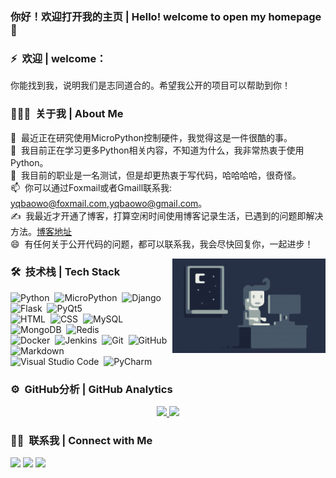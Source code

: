 ### 你好！欢迎打开我的主页 | Hello! welcome to open my homepage 👋
### ⚡ &nbsp;欢迎 | welcome：
 你能找到我，说明我们是志同道合的。希望我公开的项目可以帮助到你！
 
<!--
 但是有一点很抱歉，Github上是我Gitee的镜像仓库，但是我会尽量保持同步更新的，并且会注明那些是镜像，那些不是，请认准‘[镜像]’标识。\
 [我的gitee地址](https://gitee.com/yqbao)
-->
 
### 👨🏻‍💻 &nbsp;关于我 | About Me

🔭 &nbsp;最近正在研究使用MicroPython控制硬件，我觉得这是一件很酷的事。\
🌱 &nbsp;我目前正在学习更多Python相关内容，不知道为什么，我非常热衷于使用Python。\
💬 &nbsp;我目前的职业是一名测试，但是却更热衷于写代码，哈哈哈哈，很奇怪。\
📫 &nbsp;你可以通过Foxmail或者Gmaill联系我: yqbaowo@foxmail.com,yqbaowo@gmail.com。\
✍️ &nbsp;我最近才开通了博客，打算空闲时间使用博客记录生活，已遇到的问题即解决方法。[博客地址](https://www.cnblogs.com/yqbaowo/)\
😄 &nbsp;有任何关于公开代码的问题，都可以联系我，我会尽快回复你，一起进步！

<img alt="Night Coding" width='245px' src="https://raw.githubusercontent.com/AVS1508/AVS1508/master/assets/Night-Coding.gif" align="right"/>

### 🛠 &nbsp;技术栈 | Tech Stack

![Python](https://img.shields.io/badge/-Python-05122A?style=flat&logo=python)&nbsp;
![MicroPython](https://img.shields.io/badge/-MicroPython-05122A?style=flat&logo=micropython)&nbsp;
![Django](https://img.shields.io/badge/-Django-05122A?style=flat&logo=django)&nbsp;
![Flask](https://img.shields.io/badge/-Flask-05122A?style=flat&logo=flask)&nbsp;
![PyQt5](https://img.shields.io/badge/-PyQt5-05122A?style=flat&logo=Qt)&nbsp;\
![HTML](https://img.shields.io/badge/-HTML-05122A?style=flat&logo=HTML5)&nbsp;
![CSS](https://img.shields.io/badge/-CSS-05122A?style=flat&logo=CSS3)&nbsp;
![MySQL](https://img.shields.io/badge/-MySQL-05122A?style=flat&logo=MySQL)&nbsp;
![MongoDB](https://img.shields.io/badge/-MongoDB-05122A?style=flat&logo=MongoDB)&nbsp;
![Redis](https://img.shields.io/badge/-Redis-05122A?style=flat&logo=Redis)&nbsp;\
![Docker](https://img.shields.io/badge/-Docker-05122A?style=flat&logo=Docker)&nbsp;
![Jenkins](https://img.shields.io/badge/-Jenkins-05122A?style=flat&logo=Jenkins)&nbsp;
![Git](https://img.shields.io/badge/-Git-05122A?style=flat&logo=git)&nbsp;
![GitHub](https://img.shields.io/badge/-GitHub-05122A?style=flat&logo=github)&nbsp;
![Markdown](https://img.shields.io/badge/-Markdown-05122A?style=flat&logo=markdown)\
![Visual Studio Code](https://img.shields.io/badge/-Visual%20Studio%20Code-05122A?style=flat&logo=visual-studio-code&logoColor=007ACC)&nbsp;
![PyCharm](https://img.shields.io/badge/-PyCharm-05122A?style=flat&logo=PyCharm&logoColor=007ACC)&nbsp;


### ⚙️ &nbsp;GitHub分析 | GitHub Analytics
<p align="center">
<a href="https://github.com/YQBaobao">
  <img height="180em" src="https://github-readme-stats-eight-theta.vercel.app/api?username=YQBaobao&show_icons=true&theme=algolia&include_all_commits=true&count_private=true"/>
  <img height="180em" src="https://github-readme-stats-eight-theta.vercel.app/api/top-langs/?username=YQBaobao&layout=compact&langs_count=8&theme=algolia"/>
</a>
</p>


### 🤝🏻 &nbsp;联系我 | Connect with Me

<p align="left">
<a href="https://www.cnblogs.com/yqbaowo/"><img src="https://img.shields.io/badge/-cnblogs.com-3423A6?style=flat&logo=Google-Chrome"/></a>
<a href="https://www.foxmail.com/"><img src="https://img.shields.io/badge/-foxmail.com-3423A6?style=flat&logo=Google-Chrome"/></a>
<a href="https://mail.google.com/"><img src="https://img.shields.io/badge/-mail.google.com-3423A6?style=flat&logo=Google-Chrome"/></a>
</p>


